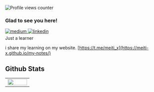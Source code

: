 ![Profile views counter](https://komarev.com/ghpvc/?username=meiti-x&&style=flat-square)  



### Glad to see you here!  

<a href="https://medium.com/meiitiix" target="_blank">
<img src=https://img.shields.io/badge/medium-%23292929.svg?&style=for-the-badge&logo=medium&logoColor=white alt=medium style="margin-bottom: 5px;" />
</a>
<a href="https://linkedin.com/in/momeni-mahdi" target="_blank">
<img src=https://img.shields.io/badge/linkedin-%231E77B5.svg?&style=for-the-badge&logo=linkedin&logoColor=white alt=linkedin style="margin-bottom: 5px;" />
</a>  
<br/>
Just a learner

i share my learning on my website. [https://t.me/meiti_x](https://meiti-x.github.io/my-notes/)

## Github Stats  
<table><tr><td valign="top" width="50%">

<img src="https://github-readme-stats.vercel.app/api?username=meiti-x&show_icons=true&count_private=true&hide_border=true" align="left" style="width: 100%" />
</table>  

<br/>  








